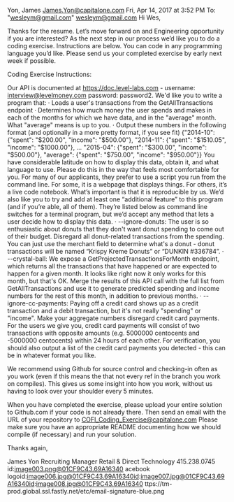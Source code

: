 Yon, James <James.Yon@capitalone.com>	Fri, Apr 14, 2017 at 3:52 PM
To: "wesleym@gmail.com" <wesleym@gmail.com>
Hi Wes,

 

Thanks for the resume.  Let’s move forward on and Engineering opportunity if you are interested? As the next step in our process we’d like you to do a coding exercise.  Instructions are below.  You can code in any programming language you’d like.  Please send us your completed exercise by early next week if possible. 

 

Coding Exercise Instructions:
 
Our API is documented at https://doc.level-labs.com - username: interview@levelmoney.com password: password2. We'd like you to write a program that:
·         Loads a user's transactions from the GetAllTransactions endpoint
·         Determines how much money the user spends and makes in each of the months for which we have data, and in the "average" month. What "average" means is up to you.
·         Output these numbers in the following format (and optionally in a more pretty format, if you see fit)
{"2014-10": {"spent": "$200.00", "income": "$500.00"},
"2014-11": {"spent": "$1510.05", "income": "$1000.00"},
...
"2015-04": {"spent": "$300.00", "income": "$500.00"},
"average": {"spent": "$750.00", "income": "$950.00"}}
You have considerable latitude on how to display this data, obtain it, and what language to use. Please do this in the way that feels most comfortable for you. For many of our applicants, they prefer to use a script you run from the command line. For some, it is a webpage that displays things. For others, it’s a live code notebook. What’s important is that it is reproducible by us.
We’d also like you to try and add at least one “additional feature” to this program (and if you’re able, all of them). They’re listed below as command line switches for a terminal program, but we’d accept any method that lets a user decide how to display this data.
·         --ignore-donuts: The user is so enthusiastic about donuts that they don't want donut spending to come out of their budget. Disregard all donut-related transactions from the spending. You can just use the merchant field to determine what's a donut - donut transactions will be named “Krispy Kreme Donuts” or “DUNKIN #336784”.
·         --crystal-ball: We expose a GetProjectedTransactionsForMonth endpoint, which returns all the transactions that have happened or are expected to happen for a given month. It looks like right now it only works for this month, but that's OK. Merge the results of this API call with the full list from GetAllTransactions and use it to generate predicted spending and income numbers for the rest of this month, in addition to previous months. 
·         --ignore-cc-payments: Paying off a credit card shows up as a credit transaction and a debit transaction, but it's not really "spending" or "income". Make your aggregate numbers disregard credit card payments. For the users we give you, credit card payments will consist of two transactions with opposite amounts (e.g. 5000000 centocents and -5000000 centocents) within 24 hours of each other. For verification, you should also output a list of the credit card payments you detected - this can be in whatever format you like.
 
We recommend using Github for source control and checking-in often as you work (even if this means the that not every ref in the branch you work on compiles). This gives us some insight into how you work, without us having to look over your shoulder every 5 minutes.

 

When you have completed the exercise, please upload your entire solution to Github.com if your code is not already there.  Then send an email with the URL of your repository to COFI_Coding_Exercise@capitalone.com  Please make sure you have an appropriate README documenting how we should compile (if necessary) and run your solution.

 

Thanks again,

James Yon
Recruiting Manager 
Retail & Direct Technology
415.238.0745
id:image003.png@01CF9C43.69A16340  acebook logoid:image006.jpg@01CF9C43.69A16340id:image007.jpg@01CF9C43.69A16340id:image008.jpg@01CF9C43.69A16340
ttps://tm-prod.global.ssl.fastly.net/etc/email-signature-blue.png

